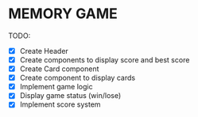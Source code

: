 # MEMORY GAME

TODO:

- [x] Create Header
- [x] Create components to display score and best score
- [x] Create Card component
- [x] Create component to display cards
- [x] Implement game logic
- [x] Display game status (win/lose)
- [x] Implement score system
